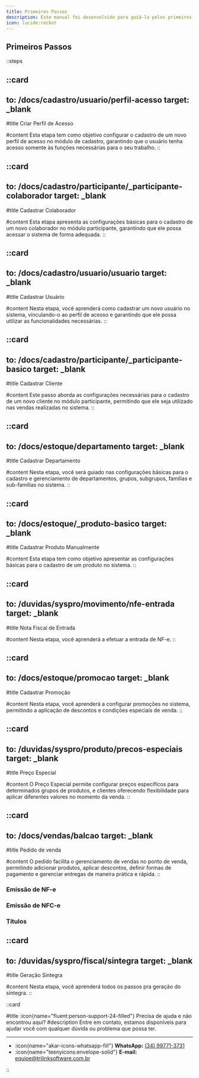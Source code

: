 ```yaml
---
title: Primeiros Passos
description: Este manual foi desenvolvido para guiá-lo pelos primeiros passos essenciais para utilizar o sistema.
icon: lucide:rocket
---
```


## Primeiros Passos

::steps

###
::card
---
to: /docs/cadastro/usuario/perfil-acesso
target: _blank
---
#title
Criar Perfil de Acesso

#content
Esta etapa tem como objetivo configurar o cadastro de um novo perfil de acesso no módulo de cadastro, garantindo que o usuário tenha acesso somente às funções necessárias para o seu trabalho.
::

###
::card
---
to: /docs/cadastro/participante/_participante-colaborador
target: _blank
---
#title
Cadastrar Colaborador

#content
Esta etapa apresenta as configurações básicas para o cadastro de um novo colaborador no módulo participante, garantindo que ele possa acessar o sistema de forma adequada.
::

###
::card
---
to: /docs/cadastro/usuario/usuario
target: _blank
---
#title
Cadastrar Usuário

#content
Nesta etapa, você aprenderá como cadastrar um novo usuário no sistema, vinculando-o ao perfil de acesso e garantindo que ele possa utilizar as funcionalidades necessárias.
::

###
::card
---
to: /docs/cadastro/participante/_participante-basico
target: _blank
---
#title
Cadastrar Cliente

#content
Este passo aborda as configurações necessárias para o cadastro de um novo cliente no módulo participante, permitindo que ele seja utilizado nas vendas realizadas no sistema.
::

###
::card
---
to: /docs/estoque/departamento
target: _blank
---
#title
Cadastrar Departamento

#content
Nesta etapa, você será guiado nas configurações básicas para o cadastro e gerenciamento de departamentos, grupos, subgrupos, famílias e sub-famílias no sistema.
::

###
::card
---
to: /docs/estoque/_produto-basico
target: _blank
---
#title
Cadastrar Produto Manualmente

#content
Esta etapa tem como objetivo apresentar as configurações básicas para o cadastro de um produto no sistema.
::

###
::card
---
to: /duvidas/syspro/movimento/nfe-entrada
target: _blank
---
#title
Nota Fiscal de Entrada

#content
Nesta etapa, você aprenderá a efetuar a entrada de NF-e.
::

###
::card
---
to: /docs/estoque/promocao
target: _blank
---
#title
Cadastrar Promoção

#content
Nesta etapa, você aprenderá a configurar promoções no sistema, permitindo a aplicação de descontos e condições especiais de venda.
::

###
::card
---
to: /duvidas/syspro/produto/precos-especiais
target: _blank
---
#title
Preço Especial

#content
O Preço Especial permite configurar preços específicos para determinados grupos de produtos, e clientes oferecendo flexibilidade para aplicar diferentes valores no momento da venda.
::

###
::card
---
to: /docs/vendas/balcao
target: _blank
---
#title
Pedido de venda

#content
O pedido facilita o gerenciamento de vendas no ponto de venda, permitindo adicionar produtos, aplicar descontos, definir formas de pagamento e gerenciar entregas de maneira prática e rápida.
::

### Emissão de NF-e

### Emissão de NFC-e

### Títulos

###
::card
---
to: /duvidas/syspro/fiscal/sintegra
target: _blank
---
#title
Geração Sintegra

#content
Nesta etapa, você aprenderá todos os passos pra geração do sintegra.
::

::card

#title
:icon{name="fluent:person-support-24-filled"} Precisa de ajuda e não encontrou aqui?
#description
Entre em contato, estamos disponíveis para ajudar você com qualquer dúvida ou problema que possa ter.

---

- :icon{name="akar-icons-whatsapp-fill"} **WhatsApp:** [(34) 99771-3731](https://wa.me/trilinksoftware)
- :icon{name="teenyicons:envelope-solid"} **E-mail:** [equipe@trilinksoftware.com.br](mailto:equipe@trilinksoftware.com.br)

::
